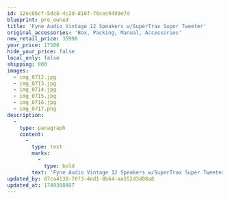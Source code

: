 ```yaml
---
id: 12ec86cf-5dc8-4c2d-818f-76cec9499e7d
blueprint: pre_owned
title: 'Fyne Audio Vintage 12 Speakers w/SuperTrax Super Tweeter'
original_accessories: 'Box, Packing, Manual, Accessories'
new_retail_price: 35998
your_price: 17500
hide_your_price: false
local_only: false
shipping: 800
images:
  - img_0712.jpg
  - img_0713.jpg
  - img_0714.jpg
  - img_0715.jpg
  - img_0716.jpg
  - img_0717.png
description:
  -
    type: paragraph
    content:
      -
        type: text
        marks:
          -
            type: bold
        text: 'Fyne Audio Vintage 12 Speakers w/SuperTrax Super Tweeter. Speakers are in excellent physical and functional condition with original box, packing and accessories. Excellent sounding speakers that are made from a beautiful walnut wood and have a very classic look. Speakers sell as new for $35,498.00'
updated_by: 87ca4130-78f3-4ed1-8b64-aa552d3d08a8
updated_at: 1749308487
---
```

